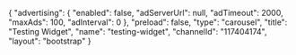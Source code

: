 {
    "advertising": {
        "enabled": false,
        "adServerUrl": null,
        "adTimeout": 2000,
        "maxAds": 100,
        "adInterval": 0
    },
    "preload": false,
    "type": "carousel",
    "title": "Testing Widget",
    "name": "testing-widget",
    "channelId": "117404174",
    "layout": "bootstrap"
}